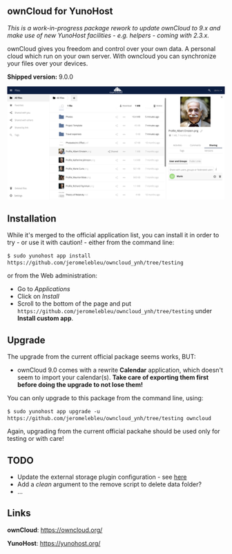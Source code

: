 ownCloud for YunoHost
---------------------

*This is a work-in-progress package rework to update ownCloud to 9.x
and make use of new YunoHost facilities - e.g. helpers - coming with 2.3.x.*

ownCloud gives you freedom and control over your own data. A personal cloud
which run on your own server. With owncloud you can synchronize your files
over your devices.

**Shipped version:** 9.0.0

![](https://github.com/owncloud/screenshots/blob/master/files/sidebar_1.png)

## Installation

While it's merged to the official application list, you can install it in order
to try - or use it with caution! - either from the command line:

    $ sudo yunohost app install https://github.com/jeromelebleu/owncloud_ynh/tree/testing

or from the Web administration:

  * Go to *Applications*
  * Click on *Install*
  * Scroll to the bottom of the page and put `https://github.com/jeromelebleu/owncloud_ynh/tree/testing`
    under **Install custom app**.

## Upgrade

The upgrade from the current official package seems works, BUT:

 * ownCloud 9.0 comes with a rewrite **Calendar** application, which doesn't seem to import your
   calendar(s). **Take care of exporting them first before doing the upgrade to not lose them!**

You can only upgrade to this package from the command line, using:

    $ sudo yunohost app upgrade -u https://github.com/jeromelebleu/owncloud_ynh/tree/testing owncloud

Again, upgrading from the current official packahe should be used only for testing or with care!

## TODO

 * Update the external storage plugin configuration - see
   [here](https://doc.owncloud.org/server/9.0/admin_manual/configuration_server/occ_command.html#files-external-label)
 * Add a *clean* argument to the remove script to delete data folder?
 * ...

## Links ##

**ownCloud**: https://owncloud.org/

**YunoHost**: https://yunohost.org/
